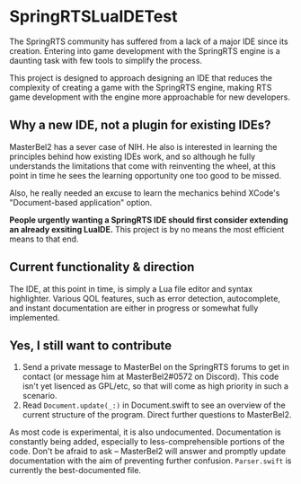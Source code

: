 #  SpringRTSLuaIDETest

The SpringRTS community has suffered from a lack of a major IDE since its creation. Entering into game development with the SpringRTS engine is a daunting task with few tools to simplify the process.

This project is designed to approach designing an IDE that reduces the complexity of creating a game with the SpringRTS engine, making RTS game development with the engine more approachable for new developers.



## Why a new IDE, not a plugin for existing IDEs?

MasterBel2 has a sever case of NIH. He also is interested in learning the principles behind how existing IDEs work, and so although he fully understands the limitations that come with reinventing the wheel, at this point in time he sees the learning opportunity one too good to be missed.

Also, he really needed an excuse to learn the mechanics behind XCode's "Document-based application" option.

**People urgently wanting a SpringRTS IDE should first consider extending an already exsiting LuaIDE.** This project is by no means the most efficient means to that end. 

## Current functionality & direction

The IDE, at this point in time, is simply a Lua file editor and syntax highlighter. Various QOL features, such as error detection, autocomplete, and instant documentation are either in progress or somewhat fully implemented.

## Yes, I still want to contribute

1. Send a private message to MasterBel on the SpringRTS forums to get in contact (or message him at MasterBel2#0572 on Discord). This code isn't yet lisenced as GPL/etc, so that will come as high priority in such a scenario. 
2. Read `Document.update(_:)` in Document.swift to see an overview of the current structure of the program. Direct further questions to MasterBel2.

As most code is experimental, it is also undocumented. Documentation is constantly being added, especially to less-comprehensible portions of the code. Don't be afraid to ask – MasterBel2 will answer and promptly update documentation with the aim of preventing further confusion. `Parser.swift` is currently the best-documented file.
